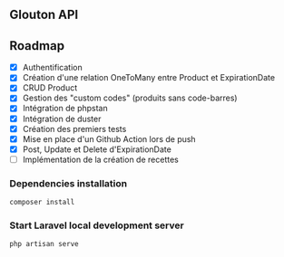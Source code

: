 ## Glouton API

## Roadmap

- [x] Authentification
- [x] Création d'une relation OneToMany entre Product et ExpirationDate
- [x] CRUD Product
- [x] Gestion des "custom codes" (produits sans code-barres)
- [x] Intégration de phpstan
- [x] Intégration de duster 
- [x] Création des premiers tests
- [x] Mise en place d'un Github Action lors de push
- [x] Post, Update et Delete d'ExpirationDate 
- [ ] Implémentation de la création de recettes

### Dependencies installation

```sh
composer install
```

### Start Laravel local development server

```sh
php artisan serve
```
